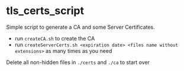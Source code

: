 # tls_certs_script

Simple script to generate a CA and some Server Certificates.

- run `createCA.sh` to create the CA
- run `createServerCerts.sh <expiration date> <files name without extensions>` as many times as you need

Delete all non-hidden files in `./certs` and `./ca` to start over
